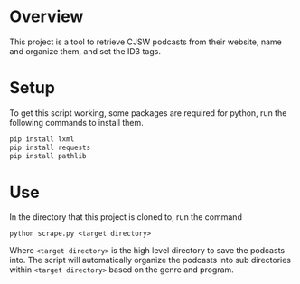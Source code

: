 # Overview
This project is a tool to retrieve CJSW podcasts from their website, name and
organize them, and set the ID3 tags.

# Setup
To get this script working, some packages are required for python, 
run the following commands to install them.

```python
pip install lxml
pip install requests
pip install pathlib
```

# Use
In the directory that this project is cloned to, run the command

```
python scrape.py <target directory>
```

Where ```<target directory>``` is the high level directory to save the podcasts
into. The script will automatically organize the podcasts into sub directories
within ```<target directory>``` based on the genre and program.
